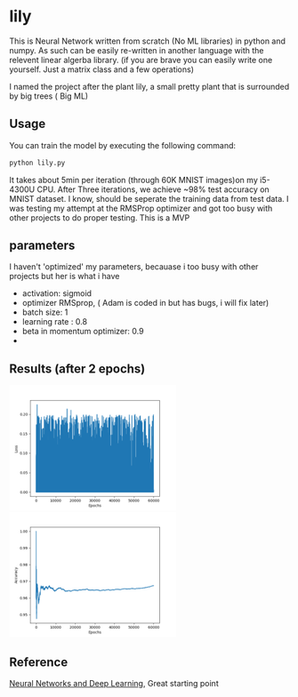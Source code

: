 # lily
This is Neural Network written from scratch (No ML libraries) in python and numpy. As such can be easily re-written in another language with the relevent linear algerba library.
(if you are brave you can easily write one yourself. Just a matrix class and a few operations)

I named the project after the plant lily, a small pretty plant that is surrounded by big trees ( Big ML)

## Usage
You can train the model by executing the following command:
```bash
python lily.py
```
It takes about 5min per iteration (through 60K MNIST images)on my i5-4300U CPU. After Three iterations, we achieve ~98% test accuracy on MNIST dataset.
I know, should be seperate the training data from test data. I was testing my attempt at the RMSProp optimizer and got too busy with other projects to do proper testing. This is a MVP 

## parameters
I haven't 'optimized' my parameters, becauase i too busy with other projects but her is what i have
- activation: sigmoid
- optimizer RMSprop, ( Adam is coded in but has bugs, i will fix later)
- batch size: 1  
- learning rate             : 0.8  
- beta in momentum optimizer: 0.9
- 
## Results (after 2 epochs)
<p align="">
	<img src="results/loss2.png" width="300"/>
        <img src="results/acc2.png"  width="300"/>
</p>


## Reference 
[Neural Networks and Deep Learning](http://neuralnetworksanddeeplearning.com/), Great starting point
